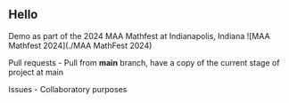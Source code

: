 ## Hello
Demo as part of the 2024 MAA Mathfest at Indianapolis, Indiana ![MAA Mathfest 2024](./MAA MathFest 2024)

Pull requests - Pull from **main** branch, have a copy of the current stage of project at main

Issues - Collaboratory purposes

